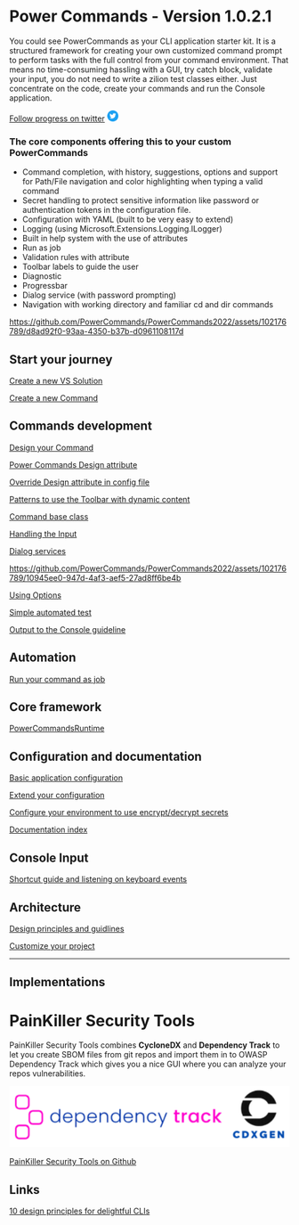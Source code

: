 # Power Commands - Version 1.0.2.1
You could see PowerCommands as your CLI application starter kit. It is a structured framework for creating your own customized command prompt to perform tasks with the full control from your command environment. That means no time-consuming hassling with a GUI, try catch block, validate your input, you do not need to write a zilion test classes either. Just concentrate on the code, create your commands and run the Console application.

[Follow progress on twitter](https://twitter.com/PowerCommands) <img src="https://github.com/PowerCommands/PowerCommands2022/blob/main/Docs/images/Twitter.png?raw=true" alt="drawing" width="20"/>

 ### The core components offering this to your custom PowerCommands
 - Command completion, with history, suggestions, options and support for Path/File navigation and color highlighting when typing a valid command
 - Secret handling to protect sensitive information like password or authentication tokens in the configuration file. 
 - Configuration with YAML (built to be very easy to extend)
 - Logging (using Microsoft.Extensions.Logging.ILogger)
 - Built in help system with the use of attributes
 - Run as job
 - Validation rules with attribute
 - Toolbar labels to guide the user
 - Diagnostic  
 - Progressbar
 - Dialog service (with password prompting) 
 - Navigation with working directory and familiar cd and dir commands

https://github.com/PowerCommands/PowerCommands2022/assets/102176789/d8ad92f0-93aa-4350-b37b-d0961108117d 

 ## Start your journey
[Create a new VS Solution](Docs/Create_new_%20project.md)

[Create a new Command](Docs/Create_new_command.md)

## Commands development
[Design your Command](Docs/Design_command.md)

[Power Commands Design attribute](Docs/PowerCommandDesignAttribute.md)

[Override Design attribute in config file](Docs/OverrideDesignAttribute.md)

[Patterns to use the Toolbar with dynamic content](Docs/PowerCommandToolbarAttribute.md)

[Command base class](Docs/CommandBase.md)

[Handling the Input](Docs/Input.md)

[Dialog services](Docs/DialogService.md)

https://github.com/PowerCommands/PowerCommands2022/assets/102176789/10945ee0-947d-4af3-aef5-27ad8ff6be4b

[Using Options](Docs/Options.md)

[Simple automated test](Docs/Test.md)

[Output to the Console guideline](Docs/ConsoleOutput.md)

## Automation
[Run your command as job](Docs/Job.md)

## Core framework
[PowerCommandsRuntime](Docs/PowerCommandsRuntime.md)

## Configuration and documentation
[Basic application configuration](Docs/Configuration.md)

[Extend your configuration](Docs/ExtendYourConfiguration.md)

[Configure your environment to use encrypt/decrypt secrets](Docs/Secrets.md)

[Documentation index](Docs/DocumentationIndexDB.md)

## Console Input
[Shortcut guide and listening on keyboard events](Docs/ReadLine.md)

## Architecture
[Design principles and guidlines](Docs/PowerCommands%20Design%20Principles%20And%20Guidlines.md)

[Customize your project](Docs/Customize.md)

---

## Implementations

# PainKiller Security Tools

PainKiller Security Tools combines **CycloneDX** and **Dependency Track** to let you create SBOM files from git repos and import them in to OWASP Dependency Track which gives you a nice GUI where you can analyze your repos vulnerabilities. 

<img src="Docs/images/dt_cdxgen_logos.png" alt="cdxgen" width="512"> 

[PainKiller Security Tools on Github](https://github.com/PowerCommands/SecTools)

## Links
[10 design principles for delightful CLIs](https://blog.developer.atlassian.com/10-design-principles-for-delightful-clis/)
